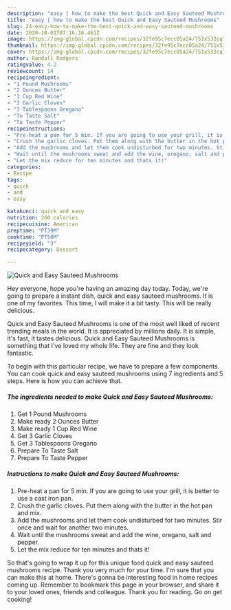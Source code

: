 ```yaml
---
description: "easy | how to make the best Quick and Easy Sauteed Mushrooms"
title: "easy | how to make the best Quick and Easy Sauteed Mushrooms"
slug: 24-easy-how-to-make-the-best-quick-and-easy-sauteed-mushrooms
date: 2020-10-01T07:16:16.461Z
image: https://img-global.cpcdn.com/recipes/32fe95c7ecc05a24/751x532cq70/quick-and-easy-sauteed-mushrooms-recipe-main-photo.jpg
thumbnail: https://img-global.cpcdn.com/recipes/32fe95c7ecc05a24/751x532cq70/quick-and-easy-sauteed-mushrooms-recipe-main-photo.jpg
cover: https://img-global.cpcdn.com/recipes/32fe95c7ecc05a24/751x532cq70/quick-and-easy-sauteed-mushrooms-recipe-main-photo.jpg
author: Randall Rodgers
ratingvalue: 4.2
reviewcount: 14
recipeingredient:
- "1 Pound Mushrooms"
- "2 Ounces Butter"
- "1 Cup Red Wine"
- "3 Garlic Cloves"
- "3 Tablespoons Oregano"
- "To Taste Salt"
- "To Taste Pepper"
recipeinstructions:
- "Pre-heat a pan for 5 min. If you are going to use your grill, it is better to use a cast iron pan."
- "Crush the garlic cloves. Put them along with the butter in the hot pan and mix."
- "Add the mushrooms and let them cook undisturbed for two minutes. Stir once and wait for another two minutes."
- "Wait until the mushrooms sweat and add the wine, oregano, salt and pepper."
- "Let the mix reduce for ten minutes and thats it!"
categories:
- Recipe
tags:
- quick
- and
- easy

katakunci: quick and easy 
nutrition: 260 calories
recipecuisine: American
preptime: "PT39M"
cooktime: "PT58M"
recipeyield: "3"
recipecategory: Dessert

---
```



![Quick and Easy Sauteed Mushrooms](https://img-global.cpcdn.com/recipes/32fe95c7ecc05a24/751x532cq70/quick-and-easy-sauteed-mushrooms-recipe-main-photo.jpg)

Hey everyone, hope you're having an amazing day today. Today, we're going to prepare a instant dish, quick and easy sauteed mushrooms. It is one of my favorites. This time, I will make it a bit tasty. This will be really delicious.

Quick and Easy Sauteed Mushrooms is one of the most well liked of recent trending meals in the world. It is appreciated by millions daily. It is simple, it's fast, it tastes delicious. Quick and Easy Sauteed Mushrooms is something that I've loved my whole life. They are fine and they look fantastic.




To begin with this particular recipe, we have to prepare a few components. You can cook quick and easy sauteed mushrooms using 7 ingredients and 5 steps. Here is how you can achieve that.

<!--inarticleads1-->

##### The ingredients needed to make Quick and Easy Sauteed Mushrooms:

1. Get 1 Pound Mushrooms
1. Make ready 2 Ounces Butter
1. Make ready 1 Cup Red Wine
1. Get 3 Garlic Cloves
1. Get 3 Tablespoons Oregano
1. Prepare To Taste Salt
1. Prepare To Taste Pepper




<!--inarticleads2-->

##### Instructions to make Quick and Easy Sauteed Mushrooms:

1. Pre-heat a pan for 5 min. If you are going to use your grill, it is better to use a cast iron pan.
1. Crush the garlic cloves. Put them along with the butter in the hot pan and mix.
1. Add the mushrooms and let them cook undisturbed for two minutes. Stir once and wait for another two minutes.
1. Wait until the mushrooms sweat and add the wine, oregano, salt and pepper.
1. Let the mix reduce for ten minutes and thats it!




So that's going to wrap it up for this unique food quick and easy sauteed mushrooms recipe. Thank you very much for your time. I'm sure that you can make this at home. There's gonna be interesting food in home recipes coming up. Remember to bookmark this page in your browser, and share it to your loved ones, friends and colleague. Thank you for reading. Go on get cooking!
